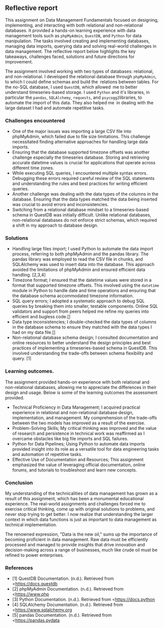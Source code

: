 ## Reflective report
This assignment on Data Management Fundamentals focused on designing, implementing, and interacting with both relational and non-relational databases. It provided a hands-on learning experience with data management tools such as `phpMyAdmin`, `QuestDB`, and `Python` for data manipulation. The tasks involved creating and implementing databases, managing data imports, querying data and solving real-world challenges in data management. The reflective report below highlights the key takeaways, challenges faced, solutions and future directions for improvement.

The assignment involved working with two types of databases: relational, and non-relational. I developed the relational database through `phpMyAdmin`, to which I could define schemas and build the relations between tables. For the no-SQL database, I used `QuestDB`, which allowed me to better understand timeseries-based storage. I used `Python` and it's libraries, in particular the `pandas`, `SQLAlchemy`, `requests`, and `psycogg2`libraries, to automate the import of this data. They also helped me in dealing with the large dataset I had and automate repetitive tasks.
### Challenges encountered
* One of the major issues was importing a large CSV file into phpMyAdmin, which failed due to file size limitations. This challenge necessitated finding alternative approaches for handling large data imports.
* Ensuring that the database supported timezone offsets was another challenge especially the timeseries database. Storing and retrieving accurate datetime values is crucial for applications that operate across different time zones.
* While executing SQL queries, I encountered multiple syntax errors. Debugging these errors required careful review of the SQL statements and understanding the rules and best practices for writing efficient queries.
* Another challenge was dealing with the data types of the columns in the database. Ensuring that the data types matched the data being inserted was crucial to avoid errors and inconsistencies.
* Switching from a relational database mindset to a timeseries-based schema in QuestDB was initially difficult. Unlike relational databases, non-relational databases do not enforce strict schemas, which required a shift in my approach to database design.
### Solutions
* Handling large files import; I used Python to automate the data import process, referring to both phpMyAdmin and the pandas library. The pandas library was employed to read the CSV file in chunks, and SQLAlchemy was used to insert data into the database. This approach avoided the limitations of phpMyAdmin and ensured efficient data handling. [2,3,4]
*  Timezone format; I ensured that the datetime values were stored in a format that supported timezone offsets. This involved using the `datetime` module in Python to handle date and time operations and ensuring that the database schema accommodated timezone information. 
* SQL query errors; I adopted a systematic approach to debug SQL queries by breaking them into smaller, testable components. Online SQL validators and support from peers helped me refine my queries into efficient and bugless code.[]
* Data type inconsistencies; I double-checked the data types of columns in the database schema to ensure they matched with the data types I had on my data file.[]
* Non-relational database schema design; I consulted documentation and online resources to better understand the design principles and best practices of implementing a timeseries-based schema in QuestDB. This involved understanding the trade-offs between schema flexibility and query. [1]
###  Learning outcomes.
The assignment provided hands-on experience with both relational and non-relational databases, allowing me to appreciate the differences in their design and usage. Below is some of the learning outcomes the assessment provided.
* Technical Proficiency in Data Management; I acquired practical experience in relational and non-relational database design, implementation, and management. My comprehension of the trade-offs between the two models has improved as a result of the exercise.
* Problem-Solving Skills; My critical thinking was improved and the value of research and persistence in technical work was reaffirmed as I overcame obstacles like big file imports and SQL failures.
* Python for Data Pipelines; Using Python to automate data imports provided insight into its role as a versatile tool for data engineering tasks and automation of repetitive tasks.
* Effective Use of Documentation and Resources; This assignment emphasized the value of leveraging official documentation, online forums, and tutorials to troubleshoot and learn new concepts.
### Conclusion
My understanding of the technicalities of data management has grown as a result of this assignment, which has been a monumental educational experience. The real-world assignments and challenges forced me to exercise critical thinking, come up with original solutions to problems, and never stop trying to get better. I now realize that understanding the larger context in which data functions is just as important to data management as technical implementation.

The renowned expression, "Data is the new oil," sums up the importance of becoming proficient in data management. Raw data must be efficiently processed and managed to provide insights that drive innovation and decision-making across a range of businesses, much like crude oil must be refined to power enterprises.
### References
* [1] QuestDB Documentation. (n.d.). Retrieved from <https://docs.questdb
* [2] phpMyAdmin Documentation. (n.d.). Retrieved from <https://www.php
* [3] Python Documentation. (n.d.). Retrieved from <https://docs.python
* [4] SQLAlchemy Documentation. (n.d.). Retrieved from <https://www.sqlalchemy.org
* [5] pandas Documentation. (n.d.). Retrieved from <https://pandas.pydata




